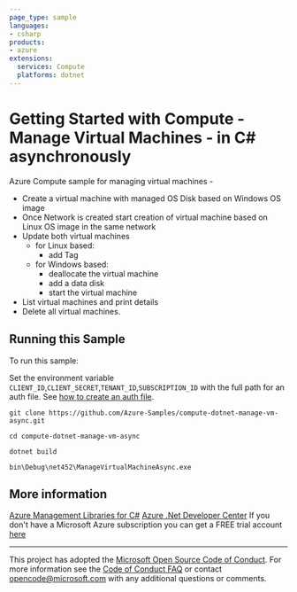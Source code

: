 ```yaml
---
page_type: sample
languages:
- csharp
products:
- azure
extensions:
  services: Compute
  platforms: dotnet
---
```


# Getting Started with Compute - Manage Virtual Machines - in C# asynchronously #

 Azure Compute sample for managing virtual machines -
  - Create a virtual machine with managed OS Disk based on Windows OS image
  - Once Network is created start creation of virtual machine based on Linux OS image in the same network
  - Update both virtual machines
    - for Linux based:
      - add Tag
    - for Windows based:
      - deallocate the virtual machine
      - add a data disk
      - start the virtual machine
  - List virtual machines and print details
  - Delete all virtual machines.


## Running this Sample ##

To run this sample:

Set the environment variable `CLIENT_ID`,`CLIENT_SECRET`,`TENANT_ID`,`SUBSCRIPTION_ID` with the full path for an auth file. See [how to create an auth file](https://github.com/Azure/azure-libraries-for-net/blob/master/AUTH.md).

    git clone https://github.com/Azure-Samples/compute-dotnet-manage-vm-async.git

    cd compute-dotnet-manage-vm-async

    dotnet build

    bin\Debug\net452\ManageVirtualMachineAsync.exe

## More information ##

[Azure Management Libraries for C#](https://github.com/Azure/azure-sdk-for-net)
[Azure .Net Developer Center](https://azure.microsoft.com/en-us/develop/net/)
If you don't have a Microsoft Azure subscription you can get a FREE trial account [here](http://go.microsoft.com/fwlink/?LinkId=330212)

---

This project has adopted the [Microsoft Open Source Code of Conduct](https://opensource.microsoft.com/codeofconduct/). For more information see the [Code of Conduct FAQ](https://opensource.microsoft.com/codeofconduct/faq/) or contact [opencode@microsoft.com](mailto:opencode@microsoft.com) with any additional questions or comments.